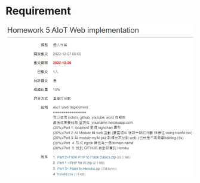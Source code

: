 # Requirement
<img src="https://github.com/gigilin7/AIOT/blob/main/Web/requirement.jpg" width="600" />
